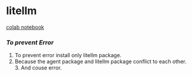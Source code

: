 # litellm
[colab notebook](https://colab.research.google.com/drive/1eL__kDpCwR35frHCVYh3eYlhgC3RezpV?usp=sharing)

### ***To prevent Error***
1. To prevent error install only litellm package.
  2. Because the agent package and litellm package conflict to each other.
      3.  And couse error.

